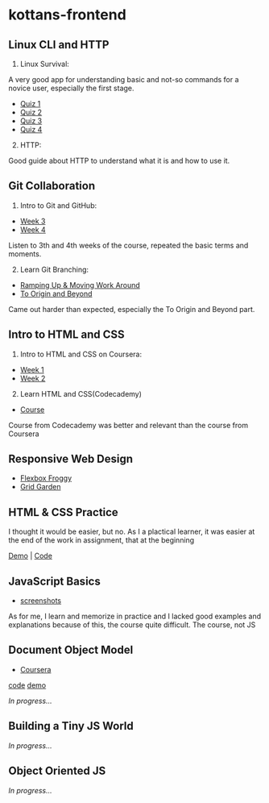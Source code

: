 # kottans-frontend

## Linux CLI and HTTP

1. Linux Survival:

A very good app for understanding basic and not-so commands for a novice user, especially the first stage.

- [Quiz 1](/task_linux_cli/quiz1.png)
- [Quiz 2](/task_linux_cli/quiz2.png)
- [Quiz 3](/task_linux_cli/quiz3.png)
- [Quiz 4](/task_linux_cli/quiz4.png)

2. HTTP:

Good guide about HTTP to understand what it is and how to use it.

## Git Collaboration

1. Intro to Git and GitHub:

- [Week 3](/task_git_collaboration/week3.png)
- [Week 4](/task_git_collaboration/week4.png)

Listen to 3th and 4th weeks of the course, repeated the basic terms and moments.

2. Learn Git Branching:

- [Ramping Up & Moving Work Around](/task_git_collaboration/git_branch1.png)
- [To Origin and Beyond](/task_git_collaboration/git_branch2.png)

Came out harder than expected, especially the To Origin and Beyond part.

## Intro to HTML and CSS

1. Intro to HTML and CSS on Coursera:

- [Week 1](/task_html_css_intro/htmlweek.png)
- [Week 2](/task_html_css_intro/cssweek.png)

2. Learn HTML and CSS(Codecademy)

- [Course](/task_html_css_intro/htmlcsscourse.png)

Course from Codecademy was better and relevant than the course from Coursera

## Responsive Web Design

- [Flexbox Froggy](/task_responsive_web_design/flexboxfroggy.png)
- [Grid Garden](/task_responsive_web_design/gridgarden.png)

## HTML & CSS Practice

I thought it would be easier, but no. As I a plactical learner, it was easier at the end of the work in assignment, that at the beginning

[Demo](https://l1storez.github.io/html-css-popup/) | [Code](https://github.com/l1storez/html-css-popup)

## JavaScript Basics

- [screenshots](/task_js_basics)

As for me, I learn and memorize in practice and I lacked good examples and explanations because of this, the course quite difficult. The course, not JS

## Document Object Model

- [Coursera](task_js_dom)

[code](https://github.com/l1storez/js-dom)
[demo](https://l1storez.github.io/js-dom/)

*In progress...*

## Building a Tiny JS World

*In progress...*

## Object Oriented JS

*In progress...* 
